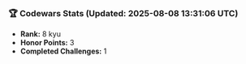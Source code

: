 ### 🏆 Codewars Stats (Updated: 2025-08-08 13:31:06 UTC)

- **Rank:** 8 kyu
- **Honor Points:** 3
- **Completed Challenges:** 1
